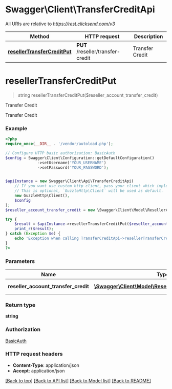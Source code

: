 # Swagger\Client\TransferCreditApi

All URIs are relative to *https://rest.clicksend.com/v3*

Method | HTTP request | Description
------------- | ------------- | -------------
[**resellerTransferCreditPut**](TransferCreditApi.md#resellerTransferCreditPut) | **PUT** /reseller/transfer-credit | Transfer Credit


# **resellerTransferCreditPut**
> string resellerTransferCreditPut($reseller_account_transfer_credit)

Transfer Credit

Transfer Credit

### Example
```php
<?php
require_once(__DIR__ . '/vendor/autoload.php');

// Configure HTTP basic authorization: BasicAuth
$config = Swagger\Client\Configuration::getDefaultConfiguration()
              ->setUsername('YOUR_USERNAME')
              ->setPassword('YOUR_PASSWORD');


$apiInstance = new Swagger\Client\Api\TransferCreditApi(
    // If you want use custom http client, pass your client which implements `GuzzleHttp\ClientInterface`.
    // This is optional, `GuzzleHttp\Client` will be used as default.
    new GuzzleHttp\Client(),
    $config
);
$reseller_account_transfer_credit = new \Swagger\Client\Model\ResellerAccountTransferCredit(); // \Swagger\Client\Model\ResellerAccountTransferCredit | ResellerAccountTransferCredit model

try {
    $result = $apiInstance->resellerTransferCreditPut($reseller_account_transfer_credit);
    print_r($result);
} catch (Exception $e) {
    echo 'Exception when calling TransferCreditApi->resellerTransferCreditPut: ', $e->getMessage(), PHP_EOL;
}
?>
```

### Parameters

Name | Type | Description  | Notes
------------- | ------------- | ------------- | -------------
 **reseller_account_transfer_credit** | [**\Swagger\Client\Model\ResellerAccountTransferCredit**](../Model/ResellerAccountTransferCredit.md)| ResellerAccountTransferCredit model |

### Return type

**string**

### Authorization

[BasicAuth](../../README.md#BasicAuth)

### HTTP request headers

 - **Content-Type**: application/json
 - **Accept**: application/json

[[Back to top]](#) [[Back to API list]](../../README.md#documentation-for-api-endpoints) [[Back to Model list]](../../README.md#documentation-for-models) [[Back to README]](../../README.md)

